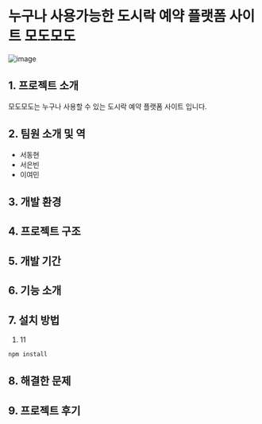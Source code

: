 # 누구나 사용가능한 도시락 예약 플랫폼 사이트 모도모도



![image](https://github.com/user-attachments/assets/87d33a82-1dc4-44b0-9aaa-eb6c6f06f91e)

## 1. 프로젝트 소개


모도모도는 누구나 사용할 수 있는 도시락 예약 플랫폼 사이트 입니다.

## 2. 팀원 소개 및 역


- 서동현
- 서은빈
- 이여민

## 3. 개발 환경


## 4. 프로젝트 구조


## 5. 개발 기간


## 6. 기능 소개


## 7. 설치 방법


1. 11
```sh
npm install 
```

## 8. 해결한 문제


## 9. 프로젝트 후기

